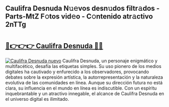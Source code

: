 ## Caulifra Desnuda N𝚞𝚎vos desn𝚞dos filtr𝚊dos - Parts-MtZ F𝚘tos vid𝚎o - C𝚘ntenido atr𝚊ctivo 2nTTg

# <h2><a href="http://mbbgmv.tromn.icu/?c=Caulifra+Desnuda">🔗👉👉👉 Caulifra Desnuda 🔗🔗</a></h2>

[![Caulifra Desnuda nuevo](https://i.imgur.com/pEAQMta.gif)](http://mbbgmv.tromn.icu/?c=Caulifra+Desnuda)
Caulifra Desnuda, un personaje enigmático y multifacético, desafía las etiquetas simples. Su uso pionero de los medios digitales ha cautivado y enfurecido a los observadores, provocando debates sobre la expresión artística, la autorrepresentación y la naturaleza evolutiva de las comunidades en línea. Aunque su dirección futura no está clara, su influencia en el mundo en línea es indiscutible. Con un espíritu inquebrantable y un atractivo innegable, el alcance de Caulifra Desnuda en el universo digital es ilimitado.
